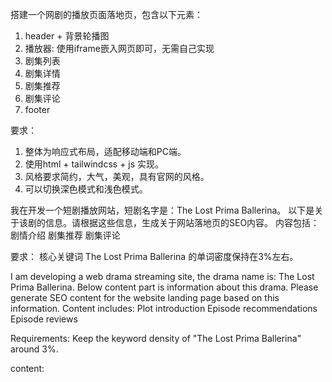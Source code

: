 搭建一个网剧的播放页面落地页，包含以下元素：
1. header + 背景轮播图
2. 播放器: 使用iframe嵌入网页即可，无需自己实现
3. 剧集列表
4. 剧集详情
5. 剧集推荐
6. 剧集评论
6. footer

要求：
1. 整体为响应式布局，适配移动端和PC端。
2. 使用html + tailwindcss + js 实现。
3. 风格要求简约，大气，美观，具有官网的风格。
4. 可以切换深色模式和浅色模式。


我在开发一个短剧播放网站，短剧名字是：The Lost Prima Ballerina。
以下是关于该剧的信息。请根据这些信息，生成关于网站落地页的SEO内容。
内容包括：
剧情介绍
剧集推荐
剧集评论

要求：
核心关键词 The Lost Prima Ballerina 的单词密度保持在3%左右。

I am developing a web drama streaming site, the drama name is: The Lost Prima Ballerina.
Below content part is information about this drama. Please generate SEO content for the website landing page based on this information.
Content includes:
Plot introduction
Episode recommendations 
Episode reviews

Requirements:
Keep the keyword density of "The Lost Prima Ballerina" around 3%.

content:


